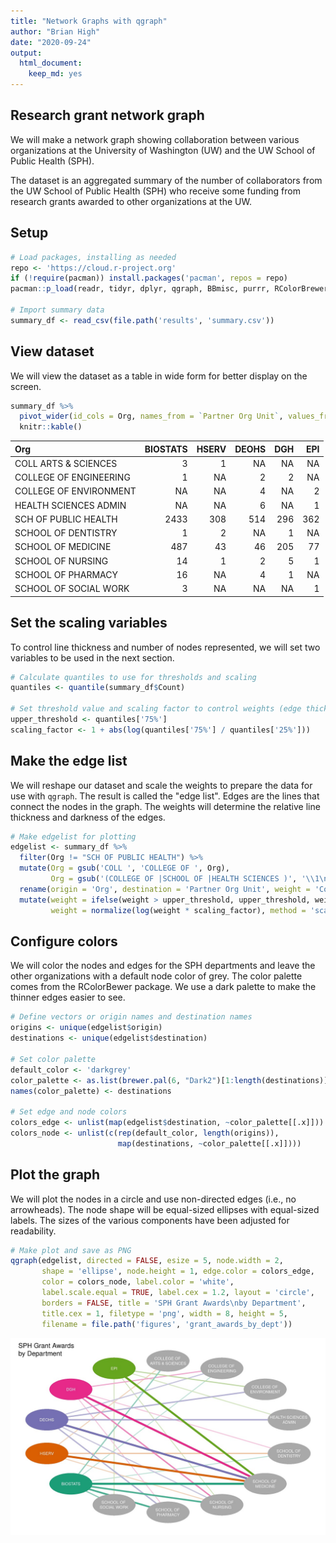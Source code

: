 ```yaml
---
title: "Network Graphs with qgraph"
author: "Brian High"
date: "2020-09-24"
output: 
  html_document:
    keep_md: yes
---
```




## Research grant network graph

We will make a network graph showing collaboration between various organizations 
at the University of Washington (UW) and the UW School of Public Health (SPH).

The dataset is an aggregated summary of the number of collaborators from the 
UW School of Public Health (SPH) who receive some funding from research grants 
awarded to other organizations at the UW.

## Setup


```r
# Load packages, installing as needed
repo <- 'https://cloud.r-project.org'
if (!require(pacman)) install.packages('pacman', repos = repo)
pacman::p_load(readr, tidyr, dplyr, qgraph, BBmisc, purrr, RColorBrewer)

# Import summary data
summary_df <- read_csv(file.path('results', 'summary.csv'))
```

## View dataset

We will view the dataset as a table in wide form for better display on the screen.


```r
summary_df %>% 
  pivot_wider(id_cols = Org, names_from = `Partner Org Unit`, values_from = Count) %>% 
  knitr::kable()
```



|Org                    | BIOSTATS| HSERV| DEOHS| DGH| EPI|
|:----------------------|--------:|-----:|-----:|---:|---:|
|COLL ARTS & SCIENCES   |        3|     1|    NA|  NA|  NA|
|COLLEGE OF ENGINEERING |        1|    NA|     2|   2|  NA|
|COLLEGE OF ENVIRONMENT |       NA|    NA|     4|  NA|   2|
|HEALTH SCIENCES ADMIN  |       NA|    NA|     6|  NA|   1|
|SCH OF PUBLIC HEALTH   |     2433|   308|   514| 296| 362|
|SCHOOL OF DENTISTRY    |        1|     2|    NA|   1|  NA|
|SCHOOL OF MEDICINE     |      487|    43|    46| 205|  77|
|SCHOOL OF NURSING      |       14|     1|     2|   5|   1|
|SCHOOL OF PHARMACY     |       16|    NA|     4|   1|  NA|
|SCHOOL OF SOCIAL WORK  |        3|    NA|    NA|  NA|   1|

## Set the scaling variables

To control line thickness and number of nodes represented, we will set two
variables to be used in the next section.


```r
# Calculate quantiles to use for thresholds and scaling
quantiles <- quantile(summary_df$Count)

# Set threshold value and scaling factor to control weights (edge thickness)
upper_threshold <- quantiles['75%']
scaling_factor <- 1 + abs(log(quantiles['75%'] / quantiles['25%']))
```

## Make the edge list

We will reshape our dataset and scale the weights to prepare the data for 
use with `qgraph`. The result is called the "edge list". Edges are the lines
that connect the nodes in the graph. The weights will determine the relative 
line thickness and darkness of the edges.


```r
# Make edgelist for plotting
edgelist <- summary_df %>% 
  filter(Org != "SCH OF PUBLIC HEALTH") %>% 
  mutate(Org = gsub('COLL ', 'COLLEGE OF ', Org), 
         Org = gsub('(COLLEGE OF |SCHOOL OF |HEALTH SCIENCES )', '\\1\n', Org)) %>% 
  rename(origin = 'Org', destination = 'Partner Org Unit', weight = 'Count') %>% 
  mutate(weight = ifelse(weight > upper_threshold, upper_threshold, weight),
         weight = normalize(log(weight * scaling_factor), method = 'scale'))
```

## Configure colors

We will color the nodes and edges for the SPH departments and leave the other 
organizations with a default node color of grey. The color palette comes from 
the RColorBewer package. We use a dark palette to make the thinner edges easier 
to see.


```r
# Define vectors or origin names and destination names
origins <- unique(edgelist$origin)
destinations <- unique(edgelist$destination)

# Set color palette
default_color <- 'darkgrey'
color_palette <- as.list(brewer.pal(6, "Dark2")[1:length(destinations)])
names(color_palette) <- destinations

# Set edge and node colors
colors_edge <- unlist(map(edgelist$destination, ~color_palette[[.x]]))
colors_node <- unlist(c(rep(default_color, length(origins)), 
                        map(destinations, ~color_palette[[.x]])))
```

## Plot the graph

We will plot the nodes in a circle and use non-directed edges (i.e., no 
arrowheads). The node shape will be equal-sized ellipses with equal-sized 
labels. The sizes of the various components have been adjusted for readability.


```r
# Make plot and save as PNG
qgraph(edgelist, directed = FALSE, esize = 5, node.width = 2, 
       shape = 'ellipse', node.height = 1, edge.color = colors_edge,
       color = colors_node, label.color = 'white', 
       label.scale.equal = TRUE, label.cex = 1.2, layout = 'circle', 
       borders = FALSE, title = 'SPH Grant Awards\nby Department', 
       title.cex = 1, filetype = 'png', width = 8, height = 5,
       filename = file.path('figures', 'grant_awards_by_dept'))
```

![](figures/grant_awards_by_dept.jpg)

